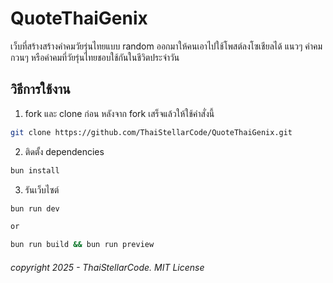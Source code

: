 # QuoteThaiGenix
เว็บที่สร้างสร้างคำคมวัยรุ่นไทยแบบ random ออกมาให้คนเอาไปใช้โพสต์ลงโซเชียลได้ แนวๆ คำคมกวนๆ หรือคำคมที่วัยรุ่นไทยชอบใช้กันในชีวิตประจำวัน

## วิธีการใช้งาน
1. fork และ clone ก่อน
หลังจาก fork เสร็จแล้วให้ใช้คำสั่งนี้
```sh
git clone https://github.com/ThaiStellarCode/QuoteThaiGenix.git
```

2. ติดตั้ง dependencies
```sh
bun install
```

3. รันเว็บไซต์
```sh
bun run dev

or

bun run build && bun run preview
```

###### copyright 2025 - ThaiStellarCode. MIT License
